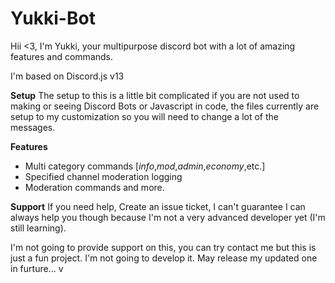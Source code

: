# Yukki-Bot
Hii &lt;3, I'm Yukki, your multipurpose discord bot with a lot of amazing features and commands.

I'm based on Discord.js v13 

**Setup**
The setup to this is a little bit complicated if you are not used to making or seeing Discord Bots or Javascript in code, the files currently are setup to my customization so you will need to change a lot of the messages.

**Features**
- Multi category commands [*info*,*mod*,*admin*,*economy*,etc.]
- Specified channel moderation logging
- Moderation commands
and more.

**Support**
If you need help, Create an issue ticket, I can't guarantee I can always help you though because I'm not a very advanced developer yet (I'm still learning).

I'm not going to provide support on this, you can try contact me but this is just a fun project. I'm not going to develop it. 
May release my updated one in furture...
v

